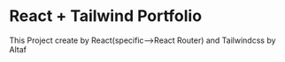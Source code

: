 # React + Tailwind Portfolio

This Project create by React(specific-->React Router) and Tailwindcss by Altaf
